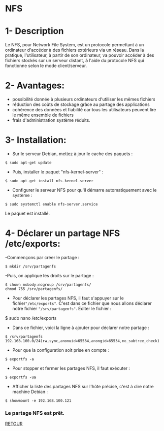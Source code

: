 # NFS
# 1- Description
Le NFS, pour Network File System, est un protocole permettant à un ordinateur d'accéder à des fichiers extérieurs via un réseau.
Dans la pratique, l'utilisateur, à partir de son ordinateur, va pouvoir accéder à des fichiers stockés sur un serveur distant, 
à l'aide du protocole NFS qui fonctionne selon le mode client/serveur.
# 2- Avantages:
- possibilité donnée à plusieurs ordinateurs d'utiliser les mêmes fichiers 
- réduction des coûts de stockage grâce au partage des applications
- cohérence des données et fiabilité car tous les utilisateurs peuvent lire le même ensemble de fichiers 
- frais d'administration système réduits.
# 3- Installation:
- Sur le serveur Debian, mettez à jour le cache des paquets :
```
$ sudo apt-get update
```
- Puis, installer le paquet "nfs-kernel-server" :
```
$ sudo apt-get install nfs-kernel-server
```
- Configurer le serveur NFS pour qu'il démarre automatiquement avec le système :
```
$ sudo systemctl enable nfs-server.service
```
Le paquet est installé.

# 4-  Déclarer un partage NFS /etc/exports:
-Commençons par créer le partage :
```
$ mkdir /srv/partagenfs
```
-Puis, on applique les droits sur le partage :
```
$ chown nobody:nogroup /srv/partagenfs/
chmod 755 /srv/partagenfs/
```
- Pour déclarer les partages NFS, il faut s'appuyer sur le fichier``` "/etc/exports" ```. 
C'est dans ce fichier que nous allons déclarer notre fichier ``` "/srv/partagenfs" ```. Editer le fichier :

$ sudo nano /etc/exports
- Dans ce fichier, voici la ligne à ajouter pour déclarer notre partage :
```
$ /srv/partagenfs 192.168.100.0/24(rw,sync,anonuid=65534,anongid=65534,no_subtree_check)
```
- Pour que la configuration soit prise en compte :
```
$ exportfs -a
```
- Pour stopper et fermer les partages NFS, il faut exécuter :
```
$ exportfs -ua
```
- Afficher la liste des partages NFS sur l'hôte précisé, c'est à dire notre machine Debian :
```
$ showmount -e 192.168.100.121
```
### Le partage NFS est prêt.

<a href='https://github.com/Onja74/SYS-1'>RETOUR</a>
